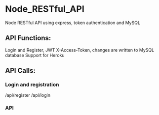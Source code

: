 # Node_RESTful_API
Node RESTful API using express, token authentication and MySQL

## API Functions:
Login and Register, JWT X-Access-Token, changes are written to MySQL database
Support for Heroku

## API Calls:

### Login and registration
/api/register
/api/login

### API






